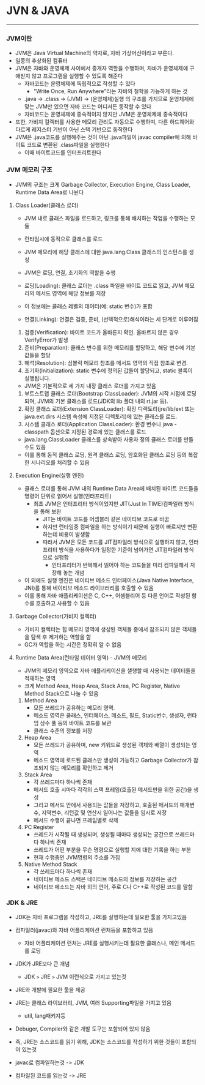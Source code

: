 # JVN & JAVA

---

### **JVM**이란
- JVM은 Java Virtual Machine의 약자로, 자바 가상머신이라고 부른다.
- 일종의 추상화된 컴퓨터
- JVM은 자바와 운영체제 사이에서 중개자 역할을 수행하며, 자바가 운영체제에 구애받지 않고 프로그램을 실행할 수 있도록 해준다
  - 자바코드는 운영체제에 독립적으로 작성할 수 있다
    - "Write Once, Run Anywhere"라는 자바의 철학을 가능하게 하는 것
  - .java -> .class -> (JVM) -> (운영체제)실행 의 구조를 가지므로 운영체제에 맞는 JVM만 있으면 자바 코드는 어디서든 동작할 수 있다
  - 자바코드는 운영체제에 종속적이지 않지만 JVM은 운영체제에 종속적이다
- 또한, 가비지 컬렉터를 사용한 메모리 관리도 자동으로 수행하며, 다른 하드웨어와 다르게 레지스터 기반이 아닌 스택 기반으로 동작한다
- JVM은 .java코드를 실행해주는 것이 아닌 .java파일이 javac compiler에 의해 바이트 코드로 변환된 .class파일을 실행한다
  - 이때 바이트코드를 인터프리트한다

### **JVM 메모리 구조**
- JVM의 구조는 크게 Garbage Collector, Execution Engine, Class Loader, Runtime Data Area로 나뉜다
1. Class Loader(클래스 로더)
   - JVM 내로 클래스 파일을 로드하고, 링크를 통해 배치하는 작업을 수행하는 모듈
   - 런타임시에 동적으로 클래스를 로드
   - JVM 메모리에 해당 클래스에 대한 java.lang.Class 클래스의 인스턴스를 생성
   - JVM은 로딩, 연결, 초기화의 역할을 수행
   - 로딩(Loading): 클래스 로더는 .class 파일을 바이트 코드로 읽고, JVM 메모리의 메서드 영역에 해당 정보를 저장
   - 이 정보에는 클래스 레벨의 데이터(예: static 변수)가 포함

   - 연결(Linking): 연결은 검증, 준비, (선택적으로)해석이라는 세 단계로 이루어짐

    1. 검증(Verification): 바이트 코드가 올바른지 확인. 올바르지 않은 경우 VerifyError가 발생
    2. 준비(Preparation): 클래스 변수를 위한 메모리를 할당하고, 해당 변수에 기본 값들을 할당
    3. 해석(Resolution): 심볼릭 메모리 참조를 메서드 영역의 직접 참조로 변경. 
    4. 초기화(Initialization): static 변수에 정의된 값들이 할당되고, static 블록이 실행됩니다.

    - JVM은 기본적으로 세 가지 내장 클래스 로더를 가지고 있음
    1. 부트스트랩 클래스 로더(Bootstrap ClassLoader): JVM의 시작 시점에 로딩되며, JVM의 기본 클래스를 로드(JDK의 lib 폴더 내의 rt.jar 등).
    2. 확장 클래스 로더(Extension ClassLoader): 확장 디렉토리(jre/lib/ext 또는 java.ext.dirs 시스템 속성에 지정된 디렉토리)에 있는 클래스를 로드.
    3. 시스템 클래스 로더(Application ClassLoader): 환경 변수나 java -classpath 옵션으로 지정된 경로에 있는 클래스를 로드

    - java.lang.ClassLoader 클래스를 상속받아 사용자 정의 클래스 로더를 만들 수도 있음 
    - 이를 통해 동적 클래스 로딩, 원격 클래스 로딩, 암호화된 클래스 로딩 등의 복잡한 시나리오를 처리할 수 있음
2. Execution Engine(실행 엔진)
    - 클래스 로더를 통해 JVM 내의 Runtime Data Area에 배치된 바이트 코드들을 명령어 단위로 읽어서 실행(인터프리트)
      - 최초 JVM은 인터프리터 방식이었지만 JIT(Just In TIME)컴파일러 방식을 통해 보완
        - JIT는 바이트 코드를 어셈블러 같은 네이티브 코드로 바꿈
        - 하지만 런타임중 컴파일을 하는 방식이기 때문에 실행이 빠르지만 변환하는데 비용이 발생함
        - 따라서 JVM은 모든 코드를 JIT컴파일러 방식으로 실행하지 않고, 인터프리터 방식을 사용하다가 일정한 기준이 넘어가면 JIT컴파일러 방식으로 실행함
          - 인터프리터가 반복해서 읽어야 하는 코드들을 미리 컴파일해서 저장해 놓는 개념
    - 이 외에도 실행 엔진은 네이티브 메소드 인터페이스(Java Native Interface, JNI)를 통해 네이티브 메소드 라이브러리를 호출할 수 있음 
    - 이를 통해 자바 애플리케이션은 C, C++, 어셈블리어 등 다른 언어로 작성된 함수를 호출하고 사용할 수 있음
3. Garbage Collector(가비지 컬렉터)
    - 가비지 컬렉터는 힙 메모리 영역에 생성된 객체들 중에서 참조되지 않은 객체들을 탐색 후 제거하는 역할을 함
    - GC가 역할을 하는 시간은 정확히 알 수 없음
4. Runtime Data Area(런타임 데이터 영역) - JVM의 메모리
    - JVM의 메모리 영역으로 자바 애플리케이션을 샐행할 때 사용되는 데이터들을 적재하는 영역
    - 크게 Method Area, Heap Area, Stack Area, PC Register, Native Method Stack으로 나눌 수 있음
    1. Method Area
        - 모든 쓰레드가 공유하는 메모리 영역.
        - 메소드 영역은 클래스, 인터페이스, 메소드, 필드, Static변수, 생성자, 런타임 상수 풀 등의 바이트 코드를 보관
        - 클래스 수준의 정보를 저장
    2. Heap Area
        - 모든 쓰레드가 공유하며, new 키워드로 생성된 객체와 배열이 생성되는 영역
        - 메소드 영역에 로드된 클래스만 생성이 가능하고 Garbage Collector가 참조되지 않는 메모리를 확인하고 제거
    3. Stack Area
        - 각 쓰레드마다 하나씩 존재
        - 메서드 호출 시마다 각각의 스택 프레임(호출된 메서드만을 위한 공간)을 생성
        - 그리고 메서드 안에서 사용되는 값들을 저장하고, 호출된 메서드의 매개변수, 지역변수, 리턴값 및 연산시 일어나는 값들을 임시로 저장
        - 메서드 수행이 끝나면 프레임별로 삭제
    4. PC Register
        - 쓰레드가 시작될 때 생성되며, 생성될 때마다 생성되는 공간으로 쓰레드마다 하나씩 존재
        - 쓰레드가 어떤 부분을 무슨 명령으로 실행할 지에 대한 기록을 하는 부분 
        - 현재 수행중인 JVM명령의 주소를 가짐
    5. Native Method Stack
        - 각 쓰레드마다 하나씩 존재
        - 네이티브 메소드 스택은 네이티브 메소드의 정보를 저장하는 공간
        - 네이티브 메소드는 자바 외의 언어, 주로 C나 C++로 작성된 코드를 말함

### **JDK & JRE**
- JDK는 자바 프로그램을 작성하고, JRE를 실행하는데 필요한 툴을 가지고있음
- 컴파일러(javac)와 자바 어플리케이션 런처등을 포함하고 있음
  - 자바 어플리케이션 런처는 JRE를 실행시키는데 필요한 클래스나, 메인 메서드를 로딩
- JDK가 JRE보다 큰 개념
  - JDK `>` JRE `>` JVM 이런식으로 가지고 있는것
- JRE와 개발에 필요한 툴을 제공

- JRE는 클래스 라이브러리, JVM, 여러 Supporting파일을 가지고 있음
  - util, lang패키지등
- Debuger, Compiler와 같은 개발 도구는 포함되어 있지 않음
- 즉, JRE는 소스코드를 읽기 위해, JDK는 소스코드를 작성하기 위한 것들이 포함되어 있는것
- javac로 컴파일하는것 -> JDK
- 컴파일된 코드를 읽는것 -> JRE